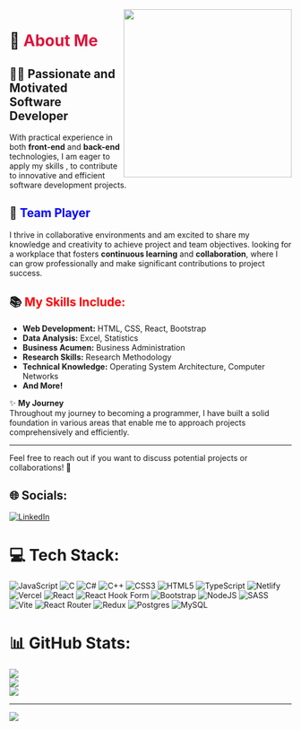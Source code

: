 <img src="https://c.tenor.com/flflC6GFzO8AAAAd/sultan-alrefaei-programmer.gif" align="right" height="300">

# 🌟 <span style="color:crimson">About Me</span>

## 👨‍💻 **Passionate and Motivated Software Developer**  
With practical experience in both **front-end** and **back-end** technologies, I am eager to apply my skills , to contribute to innovative and efficient software development projects. 

## 🤝 <span style="color:blue">**Team Player**</span>  
I thrive in collaborative environments and am excited to share my knowledge and creativity to achieve project and team objectives. looking for a workplace that fosters **continuous learning** and **collaboration**, where I can grow professionally and make significant contributions to project success.

## 📚   <span style="color:red">**My Skills Include:**</span>
- **Web Development:** HTML, CSS, React, Bootstrap  
- **Data Analysis:** Excel, Statistics  
- **Business Acumen:** Business Administration  
- **Research Skills:** Research Methodology  
- **Technical Knowledge:** Operating System Architecture, Computer Networks  
- **And More!**

✨ **My Journey**  
Throughout my journey to becoming a programmer, I have built a solid foundation in various areas that enable me to approach projects comprehensively and efficiently.

---

Feel free to reach out if you want to discuss potential projects or collaborations! 💬

## 🌐 Socials:
[![LinkedIn](https://img.shields.io/badge/LinkedIn-%230077B5.svg?logo=linkedin&logoColor=white)](https://www.linkedin.com/in/gerald-r-a-wayne-joly) 

# 💻 Tech Stack:
![JavaScript](https://img.shields.io/badge/javascript-%23323330.svg?style=for-the-badge&logo=javascript&logoColor=%23F7DF1E) ![C](https://img.shields.io/badge/c-%2300599C.svg?style=for-the-badge&logo=c&logoColor=white) ![C#](https://img.shields.io/badge/c%23-%23239120.svg?style=for-the-badge&logo=csharp&logoColor=white) ![C++](https://img.shields.io/badge/c++-%2300599C.svg?style=for-the-badge&logo=c%2B%2B&logoColor=white) ![CSS3](https://img.shields.io/badge/css3-%231572B6.svg?style=for-the-badge&logo=css3&logoColor=white) ![HTML5](https://img.shields.io/badge/html5-%23E34F26.svg?style=for-the-badge&logo=html5&logoColor=white) ![TypeScript](https://img.shields.io/badge/typescript-%23007ACC.svg?style=for-the-badge&logo=typescript&logoColor=white) ![Netlify](https://img.shields.io/badge/netlify-%23000000.svg?style=for-the-badge&logo=netlify&logoColor=#00C7B7) ![Vercel](https://img.shields.io/badge/vercel-%23000000.svg?style=for-the-badge&logo=vercel&logoColor=white) ![React](https://img.shields.io/badge/react-%2320232a.svg?style=for-the-badge&logo=react&logoColor=%2361DAFB) ![React Hook Form](https://img.shields.io/badge/React%20Hook%20Form-%23EC5990.svg?style=for-the-badge&logo=reacthookform&logoColor=white) ![Bootstrap](https://img.shields.io/badge/bootstrap-%238511FA.svg?style=for-the-badge&logo=bootstrap&logoColor=white) ![NodeJS](https://img.shields.io/badge/node.js-6DA55F?style=for-the-badge&logo=node.js&logoColor=white) ![SASS](https://img.shields.io/badge/SASS-hotpink.svg?style=for-the-badge&logo=SASS&logoColor=white) ![Vite](https://img.shields.io/badge/vite-%23646CFF.svg?style=for-the-badge&logo=vite&logoColor=white) ![React Router](https://img.shields.io/badge/React_Router-CA4245?style=for-the-badge&logo=react-router&logoColor=white) ![Redux](https://img.shields.io/badge/redux-%23593d88.svg?style=for-the-badge&logo=redux&logoColor=white) ![Postgres](https://img.shields.io/badge/postgres-%23316192.svg?style=for-the-badge&logo=postgresql&logoColor=white) ![MySQL](https://img.shields.io/badge/mysql-%2300000f.svg?style=for-the-badge&logo=mysql&logoColor=white)
# 📊 GitHub Stats:
![](https://github-readme-stats.vercel.app/api?username=WayneJOLY&theme=dark&hide_border=false&include_all_commits=false&count_private=false)<br/>
![](https://github-readme-streak-stats.herokuapp.com/?user=WayneJOLY&theme=dark&hide_border=false)<br/>
![](https://github-readme-stats.vercel.app/api/top-langs/?username=WayneJOLY&theme=dark&hide_border=false&include_all_commits=false&count_private=false&layout=compact)

---
[![](https://visitcount.itsvg.in/api?id=WayneJOLY&icon=2&color=0)](https://visitcount.itsvg.in)

<!-- Proudly created with GPRM ( https://gprm.itsvg.in ) -->

